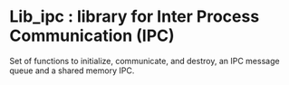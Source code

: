 # Lib_ipc : library for Inter Process Communication (IPC)


Set of functions to initialize, communicate, and destroy,
an IPC message queue and a shared memory IPC.
